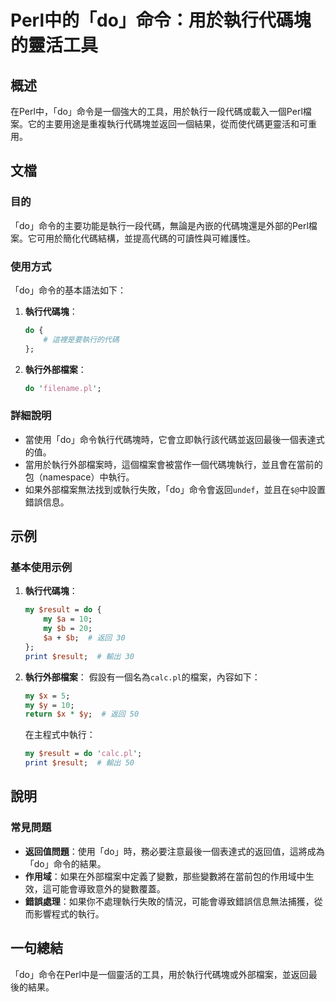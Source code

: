 <!--
Meta Description: # Perl中的「do」命令：用於執行代碼塊的靈活工具 ## 概述 在Perl中，「do」命令是一個強大的工具，用於執行一段代碼或載入一個Perl檔案。它的主要用途是重複執行代碼塊並返回一個結果，從而使代碼更靈活和可重用。 ## 文檔 ### 目的 「do」命令的主要功能是執行一段代碼，無論是內嵌的...
Meta Keywords: perl, result, 執行代碼塊, 執行外部檔案, print
-->

# Perl中的「do」命令：用於執行代碼塊的靈活工具

## 概述
在Perl中，「do」命令是一個強大的工具，用於執行一段代碼或載入一個Perl檔案。它的主要用途是重複執行代碼塊並返回一個結果，從而使代碼更靈活和可重用。

## 文檔
### 目的
「do」命令的主要功能是執行一段代碼，無論是內嵌的代碼塊還是外部的Perl檔案。它可用於簡化代碼結構，並提高代碼的可讀性與可維護性。

### 使用方式
「do」命令的基本語法如下：

1. **執行代碼塊**：
   ```perl
   do {
       # 這裡是要執行的代碼
   };
   ```

2. **執行外部檔案**：
   ```perl
   do 'filename.pl';
   ```

### 詳細說明
- 當使用「do」命令執行代碼塊時，它會立即執行該代碼並返回最後一個表達式的值。
- 當用於執行外部檔案時，這個檔案會被當作一個代碼塊執行，並且會在當前的包（namespace）中執行。
- 如果外部檔案無法找到或執行失敗，「do」命令會返回`undef`，並且在`$@`中設置錯誤信息。

## 示例
### 基本使用示例
1. **執行代碼塊**：
   ```perl
   my $result = do {
       my $a = 10;
       my $b = 20;
       $a + $b;  # 返回 30
   };
   print $result;  # 輸出 30
   ```

2. **執行外部檔案**：
   假設有一個名為`calc.pl`的檔案，內容如下：
   ```perl
   my $x = 5;
   my $y = 10;
   return $x * $y;  # 返回 50
   ```

   在主程式中執行：
   ```perl
   my $result = do 'calc.pl';
   print $result;  # 輸出 50
   ```

## 說明
### 常見問題
- **返回值問題**：使用「do」時，務必要注意最後一個表達式的返回值，這將成為「do」命令的結果。
- **作用域**：如果在外部檔案中定義了變數，那些變數將在當前包的作用域中生效，這可能會導致意外的變數覆蓋。
- **錯誤處理**：如果你不處理執行失敗的情況，可能會導致錯誤信息無法捕獲，從而影響程式的執行。

## 一句總結
「do」命令在Perl中是一個靈活的工具，用於執行代碼塊或外部檔案，並返回最後的結果。